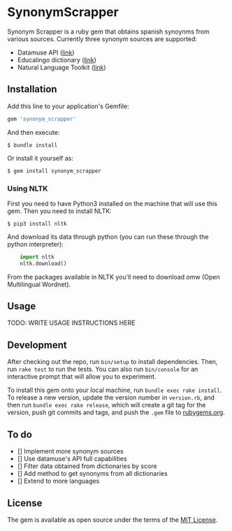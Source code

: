 # SynonymScrapper

Synonym Scrapper is a ruby gem that obtains spanish synoynms from various sources. Currently three synonym sources are supported:
* Datamuse API ([link](https://www.datamuse.com/api/))
* Educalingo dictionary ([link](https://educalingo.com/en/dic-es))
* Natural Language Toolkit ([link](https://www.nltk.org/))

## Installation

Add this line to your application's Gemfile:

```ruby
gem 'synonym_scrapper'
```

And then execute:

    $ bundle install

Or install it yourself as:

    $ gem install synonym_scrapper

### Using NLTK

First you need to have Python3 installed on the machine that will use this gem. Then you need to install NLTK:

    $ pip3 install nltk

And download its data through python (you can run these through the python interpreter):

```python
	import nltk
	nltk.download()
```
From the packages available in NLTK you'll need to download omw (Open Multilingual Wordnet).

## Usage

TODO: WRITE USAGE INSTRUCTIONS HERE

## Development

After checking out the repo, run `bin/setup` to install dependencies. Then, run `rake test` to run the tests. You can also run `bin/console` for an interactive prompt that will allow you to experiment.

To install this gem onto your local machine, run `bundle exec rake install`. To release a new version, update the version number in `version.rb`, and then run `bundle exec rake release`, which will create a git tag for the version, push git commits and tags, and push the `.gem` file to [rubygems.org](https://rubygems.org).


## To do

- [] Implement more synonym sources
- [] Use datamuse's API full capabilities
- [] Filter data obtained from dictionaries by score
- [] Add method to get synonyms from all dictionaries
- [] Extend to more languages

## License

The gem is available as open source under the terms of the [MIT License](https://opensource.org/licenses/MIT).
